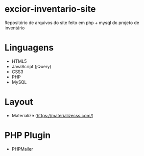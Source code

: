 # excior-inventario-site
Repositório de arquivos do site feito em php + mysql do projeto de inventário

# Linguagens
- HTML5
- JavaScript (jQuery)
- CSS3
- PHP
- MySQL

# Layout
- Materialize (https://materializecss.com/)

# PHP Plugin
- PHPMailer
